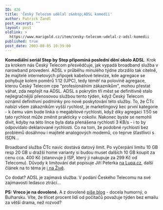 ```yaml
---
ID: 426
title: 'Český Telecom udělal z&nbsp;ADSL komedii'
author: Patrick Zandl
post_excerpt: ""
layout: post
oldlink: >
  https://www.marigold.cz/item/cesky-telecom-udelal-z-adsl-komedii
published: true
post_date: 2003-08-05 10:39:00
---
```

<p>
<STRONG>Komediální seriál Step by Step připomíná poslední dění okolo ADSL</STRONG>. Krok za krokem nás Český Telecom přesvědčuje, jak vypadá broadband služba v narowband provedení. ADSL v průběhu minulého týdne zbrzdilo tak citelně, že majitelé internetových přípojek kabelové televize, kde agregace se pohybuje kolem poměrů 1:12 (UPC), tedy téměř na polovině agregace, kterou Český Telecom cpe "profesionálním zákazníkům", mohou přestat váhat, zda nepřejít na ADSL. ADSL s pokrytím tří měst se definitivně stalo nejlegračnější přenosovou službou tento týden, když Český Telecom oznámil definitivní podmínky pro nové poskytování této služby. To, že ČTc nabízí všem zákazníkům vyšší rychlost, je marketingový kec první kategorie - k čemu vám bude linka o megabitové rychlosti, když díky agregaci 1:50 se tato rychlost může změnit prakticky v cokoliv. Nakonec byste se nemohli divit, kdyby na této lince byla data přenášena rychlostí 3 KB/s - i to by odpovídalo deklarované rychlosti. Co na tom, že podobné rychlosti bez problémů dosáhnou i majitelé analogových modemů, co teprve šťastlivci s ISDN...</p>

<p>
Broadband služba ČTc navíc dostává datový limit. Po vyčerpání limitu 10 GB resp 20 GB u dražší home varianty&#160;si budou muset dalších 10 GB koupit za cenu cca. 400 Kč (stanovuje ji ISP, který ji nakupuje za 299 Kč od Telecomu). Důvody k limitování dat popisuje Jiří Peterka <A href="http://www.lupa.cz/clanek.php3?show=2956" target=_blank>na Lupa.cz</A>, další článek na to téma je <A href="http://www.zive.cz/h/Uzivatel/Ar.asp?ARI=112023&amp;CAI=2114" target=_blank>i na Živě</A>.</p>

<p>
Co dodat? ADSL je zajímavá služba. V podání Českého Telecomu na své zajímavosti ledasco ztrácí...</p>

<p>
<STRONG>PS: Vreco je na dovolené.</STRONG> A z dovolené <A href="http://www.vreco.cz/">píše blog</A>&#160;- docela humorný, o Bulharsku. Víte, že třicet procent lidí od počítačů považuje týden bez emailu za větší drama, než rozvod?</p>
